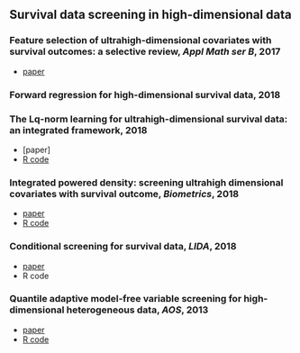 
## Survival data screening in high-dimensional data

 
  ### Feature selection of ultrahigh-dimensional covariates with survival outcomes: a selective review, *Appl Math ser B*, 2017
  * [paper](https://www.stt.msu.edu/users/hhong/review_survival_high.pdf)
  
  ### Forward regression for high-dimensional survival data, 2018
  
  ### The Lq-norm learning for ultrahigh-dimensional survival data: an integrated framework, 2018 
  * [paper]
  * [R code](https://github.com/younghhk/software/blob/master/Lq.R)
  
  
  ### Integrated powered density: screening ultrahigh dimensional covariates with survival outcome, *Biometrics*, 2018 
  * [paper](https://www.stt.msu.edu/users/hhong/Hong_et_al-2017-Biometrics.pdf)
  * [R code](https://github.com/younghhk/software/blob/master/IPOD.R)
 
 ### Conditional screening for survival data, *LIDA*, 2018
 * [paper](https://www.stt.msu.edu/users/hhong/conditional_survival.pdf) 
 * R code
 
 ### Quantile adaptive model-free variable screening for high-dimensional heterogeneous data, *AOS*, 2013
 * [paper](https://www.stt.msu.edu/users/hhong/screening.pdf)
 * [R code](https://github.com/younghhk/software/blob/master/QA.R)
  
